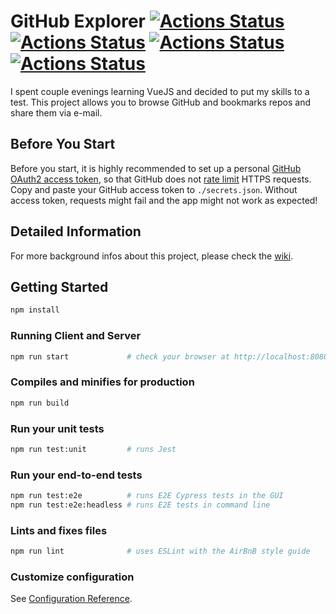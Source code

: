 # GitHub Explorer [![Actions Status](https://github.com/togiberlin/github_explorer/workflows/build/badge.svg)](https://github.com/togiberlin/github_explorer/actions) [![Actions Status](https://github.com/togiberlin/github_explorer/workflows/linter/badge.svg)](https://github.com/togiberlin/github_explorer/actions) [![Actions Status](https://github.com/togiberlin/github_explorer/workflows/unit/badge.svg)](https://github.com/togiberlin/github_explorer/actions) [![Actions Status](https://github.com/togiberlin/github_explorer/workflows/e2e/badge.svg)](https://github.com/togiberlin/github_explorer/actions)
I spent couple evenings learning VueJS and decided to put my skills to a test.
This project allows you to browse GitHub and bookmarks repos and share them via e-mail.

## Before You Start
Before you start, it is highly recommended to set up a personal
[GitHub OAuth2 access token](https://docs.github.com/en/free-pro-team@latest/rest/overview/other-authentication-methods#basic-authentication),
so that GitHub does not [rate limit](https://docs.github.com/en/free-pro-team@latest/rest/reference/rate-limit) HTTPS requests. Copy and paste your GitHub access token to `./secrets.json`. Without access token, requests might fail and the app might not work as expected!

## Detailed Information
For more background infos about this project, please check the [wiki](https://github.com/togiberlin/github_explorer/wiki).

## Getting Started
```bash
npm install
```

### Running Client and Server
```bash
npm run start             # check your browser at http://localhost:8080
```

### Compiles and minifies for production
```bash
npm run build
```

### Run your unit tests
```bash
npm run test:unit         # runs Jest
```

### Run your end-to-end tests
```bash
npm run test:e2e          # runs E2E Cypress tests in the GUI
npm run test:e2e:headless # runs E2E tests in command line
```

### Lints and fixes files
```bash
npm run lint              # uses ESLint with the AirBnB style guide
```

### Customize configuration
See [Configuration Reference](https://cli.vuejs.org/config/).
